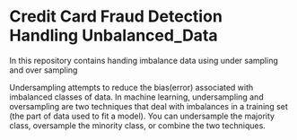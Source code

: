 # Credit Card Fraud Detection Handling Unbalanced_Data
In this repository contains handing imbalance data using under sampling and over sampling

Undersampling attempts to reduce the bias(error) associated with imbalanced classes of data. In machine learning, undersampling and oversampling are two techniques that deal with imbalances in a training set (the part of data used to fit a model). You can undersample the majority class, oversample the minority class, or combine the two techniques.
